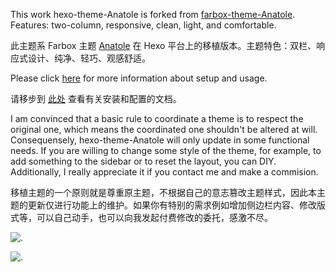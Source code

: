 This work hexo-theme-Anatole is forked from [farbox-theme-Anatole](https://github.com/hi-caicai/farbox-theme-Anatole). Features: two-column, responsive, clean, light, and comfortable.

此主题系 Farbox 主题 [Anatole](https://github.com/hi-caicai/farbox-theme-Anatole) 在 Hexo 平台上的移植版本。主题特色：双栏、响应式设计、纯净、轻巧、观感舒适。

Please click [here](https://github.com/ikym/hexo-theme-Anatole/wiki) for more information about setup and usage.

请移步到 [此处](https://github.com/ikym/hexo-theme-Anatole/wiki) 查看有关安装和配置的文档。

I am convinced that a basic rule to coordinate a theme is to respect the original one, which means the coordinated one shouldn't be altered at will. Consequensely, hexo-theme-Anatole will only update in some functional needs. If you are willing to change some style of the theme, for example, to add something to the sidebar or to reset the layout, you can DIY. Additionally, I really appreciate it if you contact me and make a commision.

移植主题的一个原则就是尊重原主题，不根据自己的意志篡改主题样式，因此本主题的更新仅进行功能上的维护。如果你有特别的需求例如增加侧边栏内容、修改版式等，可以自己动手，也可以向我发起付费修改的委托，感激不尽。

![.](https://i.ihet.net/git/Anatole-1.png)

![.](https://i.ihet.net/git/Anatole-2.png)
